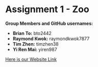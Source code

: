 # Assignment 1 - Zoo

**Group Members and GitHub usernames:**
- **Brian To:** bto2442
- **Raymond Kwok:** raymondkwok7877
- **Tim Zhen:** timzhen38
- **Yi Ren Mai:** yiren987

[Here is our Website Link](https://raymondkwok7877.github.io/Assignment-1-Zoo/)
